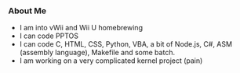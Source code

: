 ### About Me

- I am into vWii and Wii U homebrewing
- I can code PPTOS 
- I can code C, HTML, CSS, Python, VBA, a bit of Node.js, C#, ASM (assembly language), Makefile and some batch.
- I am working on a very complicated kernel project (pain)
